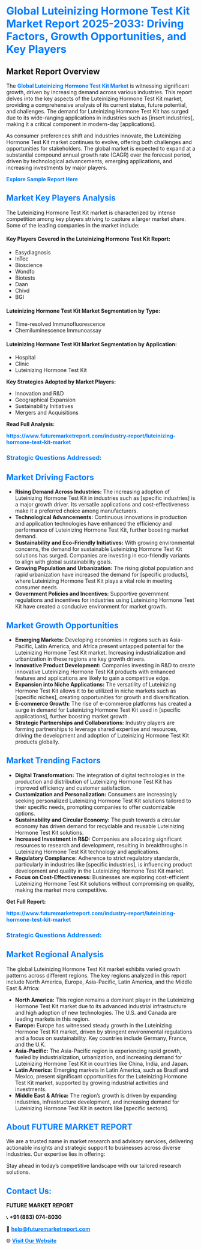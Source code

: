 <h1 style="color: #007BFF;">Global Luteinizing Hormone Test Kit Market Report 2025-2033: Driving Factors, Growth Opportunities, and Key Players</h1>

<section id="overview">
<h2>Market Report Overview</h2>
<p>The <a href="https://www.futuremarketreport.com/industry-report/luteinizing-hormone-test-kit-market" style="color: #007BFF; text-decoration: none;"><strong>Global Luteinizing Hormone Test Kit Market</strong></a> is witnessing significant growth, driven by increasing demand across various industries. This report delves into the key aspects of the Luteinizing Hormone Test Kit market, providing a comprehensive analysis of its current status, future potential, and challenges. The demand for Luteinizing Hormone Test Kit has surged due to its wide-ranging applications in industries such as [insert industries], making it a critical component in modern-day [applications].</p>
<p>As consumer preferences shift and industries innovate, the Luteinizing Hormone Test Kit market continues to evolve, offering both challenges and opportunities for stakeholders. The global market is expected to expand at a substantial compound annual growth rate (CAGR) over the forecast period, driven by technological advancements, emerging applications, and increasing investments by major players.</p>
</section>

<section id="overview">
<p><a href="https://www.futuremarketreport.com/request-sample/reportId=123252" style="color: #007BFF; text-decoration: none;"><strong>Explore Sample Report Here</strong></a></p>
</section>

<section id="key-players">
<h2 style="color: #007BFF;">Market Key Players Analysis</h2>
<p>The Luteinizing Hormone Test Kit market is characterized by intense competition among key players striving to capture a larger market share. Some of the leading companies in the market include:</p>
<h4>Key Players Covered in the Luteinizing Hormone Test Kit Report:</h4>
<ul><li>Easydiagnosis</li><li>InTec</li><li>Bioscience</li><li>Wondfo</li><li>Biotests</li><li>Daan</li><li>Chivd</li><li>BGI</li></ul>
<h4>Luteinizing Hormone Test Kit Market Segmentation by Type:</h4>
<ul><li>Time-resolved Immunofluorescence</li><li>Chemiluminescence Immunoassay</li></ul>

<h4>Luteinizing Hormone Test Kit Market Segmentation by Application:</h4>
<ul><li>Hospital</li><li>Clinic</li><li>Luteinizing Hormone Test Kit</li></ul>
<p><strong>Key Strategies Adopted by Market Players:</strong></p>
<ul>
<li>Innovation and R&D</li>
<li>Geographical Expansion</li>
<li>Sustainability Initiatives</li>
<li>Mergers and Acquisitions</li>
</ul>
</section>

<section>
<p><strong>Read Full Analysis: </strong></p><a href="https://www.futuremarketreport.com/industry-report/luteinizing-hormone-test-kit-market" style="color: #007BFF; text-decoration: none;"><strong>https://www.futuremarketreport.com/industry-report/luteinizing-hormone-test-kit-market</strong></a>
<h3 style="color: #007BFF;">Strategic Questions Addressed:</h3>
</section>

<section id="driving-factors">
<h2 style="color: #007BFF;">Market Driving Factors</h2>
<ul>
<li><strong>Rising Demand Across Industries:</strong> The increasing adoption of Luteinizing Hormone Test Kit in industries such as [specific industries] is a major growth driver. Its versatile applications and cost-effectiveness make it a preferred choice among manufacturers.</li>
<li><strong>Technological Advancements:</strong> Continuous innovations in production and application technologies have enhanced the efficiency and performance of Luteinizing Hormone Test Kit, further boosting market demand.</li>
<li><strong>Sustainability and Eco-Friendly Initiatives:</strong> With growing environmental concerns, the demand for sustainable Luteinizing Hormone Test Kit solutions has surged. Companies are investing in eco-friendly variants to align with global sustainability goals.</li>
<li><strong>Growing Population and Urbanization:</strong> The rising global population and rapid urbanization have increased the demand for [specific products], where Luteinizing Hormone Test Kit plays a vital role in meeting consumer needs.</li>
<li><strong>Government Policies and Incentives:</strong> Supportive government regulations and incentives for industries using Luteinizing Hormone Test Kit have created a conducive environment for market growth.</li>
</ul>
</section>

<section id="growth-opportunities">
<h2 style="color: #007BFF;">Market Growth Opportunities</h2>
<ul>
<li><strong>Emerging Markets:</strong> Developing economies in regions such as Asia-Pacific, Latin America, and Africa present untapped potential for the Luteinizing Hormone Test Kit market. Increasing industrialization and urbanization in these regions are key growth drivers.</li>
<li><strong>Innovative Product Development:</strong> Companies investing in R&D to create innovative Luteinizing Hormone Test Kit products with enhanced features and applications are likely to gain a competitive edge.</li>
<li><strong>Expansion into Niche Applications:</strong> The versatility of Luteinizing Hormone Test Kit allows it to be utilized in niche markets such as [specific niches], creating opportunities for growth and diversification.</li>
<li><strong>E-commerce Growth:</strong> The rise of e-commerce platforms has created a surge in demand for Luteinizing Hormone Test Kit used in [specific applications], further boosting market growth.</li>
<li><strong>Strategic Partnerships and Collaborations:</strong> Industry players are forming partnerships to leverage shared expertise and resources, driving the development and adoption of Luteinizing Hormone Test Kit products globally.</li>
</ul>
</section>

<section id="trending-factors">
<h2 style="color: #007BFF;">Market Trending Factors</h2>
<ul>
<li><strong>Digital Transformation:</strong> The integration of digital technologies in the production and distribution of Luteinizing Hormone Test Kit has improved efficiency and customer satisfaction.</li>
<li><strong>Customization and Personalization:</strong> Consumers are increasingly seeking personalized Luteinizing Hormone Test Kit solutions tailored to their specific needs, prompting companies to offer customizable options.</li>
<li><strong>Sustainability and Circular Economy:</strong> The push towards a circular economy has driven demand for recyclable and reusable Luteinizing Hormone Test Kit solutions.</li>
<li><strong>Increased Investment in R&D:</strong> Companies are allocating significant resources to research and development, resulting in breakthroughs in Luteinizing Hormone Test Kit technology and applications.</li>
<li><strong>Regulatory Compliance:</strong> Adherence to strict regulatory standards, particularly in industries like [specific industries], is influencing product development and quality in the Luteinizing Hormone Test Kit market.</li>
<li><strong>Focus on Cost-Effectiveness:</strong> Businesses are exploring cost-efficient Luteinizing Hormone Test Kit solutions without compromising on quality, making the market more competitive.</li>
</ul>
</section>

<section>
<p><strong>Get Full Report: </strong></p><a href="https://www.futuremarketreport.com/industry-report/luteinizing-hormone-test-kit-market" style="color: #007BFF; text-decoration: none;"><strong>https://www.futuremarketreport.com/industry-report/luteinizing-hormone-test-kit-market</strong></a>
<h3 style="color: #007BFF;">Strategic Questions Addressed:</h3>
</section>


<section id="regional-analysis">
<h2 style="color: #007BFF;">Market Regional Analysis</h2>
<p>The global Luteinizing Hormone Test Kit market exhibits varied growth patterns across different regions. The key regions analyzed in this report include North America, Europe, Asia-Pacific, Latin America, and the Middle East & Africa:</p>
<ul>
<li><strong>North America:</strong> This region remains a dominant player in the Luteinizing Hormone Test Kit market due to its advanced industrial infrastructure and high adoption of new technologies. The U.S. and Canada are leading markets in this region.</li>
<li><strong>Europe:</strong> Europe has witnessed steady growth in the Luteinizing Hormone Test Kit market, driven by stringent environmental regulations and a focus on sustainability. Key countries include Germany, France, and the U.K.</li>
<li><strong>Asia-Pacific:</strong> The Asia-Pacific region is experiencing rapid growth, fueled by industrialization, urbanization, and increasing demand for Luteinizing Hormone Test Kit in countries like China, India, and Japan.</li>
<li><strong>Latin America:</strong> Emerging markets in Latin America, such as Brazil and Mexico, present significant opportunities for the Luteinizing Hormone Test Kit market, supported by growing industrial activities and investments.</li>
<li><strong>Middle East & Africa:</strong> The region’s growth is driven by expanding industries, infrastructure development, and increasing demand for Luteinizing Hormone Test Kit in sectors like [specific sectors].</li>
</ul>
</section>

<footer>
<h2 style="color: #007BFF;">About FUTURE MARKET REPORT</h2>
<p>We are a trusted name in market research and advisory services, delivering actionable insights and strategic support to businesses across diverse industries. Our expertise lies in offering:</p>

<p>Stay ahead in today’s competitive landscape with our tailored research solutions.</p>

<h2 style="color: #007BFF;">Contact Us:</h2>
<p><strong>FUTURE MARKET REPORT</strong></p>
<p>📞 <strong>+91 (883) 074-8030</strong></p>
<p>📧 <strong><a href="mailto:help@futuremarketreport.com" style="color: #007BFF;">help@futuremarketreport.com</a></strong></p>
<p>🌐 <strong><a href="https://www.futuremarketreport.com/" style="color: #007BFF;">Visit Our Website</a></strong></p>
</footer>